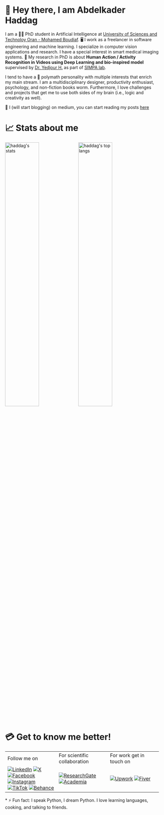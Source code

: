 # 👋 Hey there, I am Abdelkader Haddag
I am a 🧑‍🎓 PhD student in Artificial Intelligence at [University of Sciences and Technoloy Oran - Mohamed Boudiaf](https://www.univ-usto.dz/). 🖥️ I work as a freelancer in software engineering and machine learning. I specialize in computer vision applications and research. I have a special interest in smart medical imaging systems. 🔬 My research in PhD is about **Human Action / Activity Recognition in Videos using Deep Learning and bio-inspired model** supervised by [Dr. Yedjour H.](https://www.researchgate.net/profile/H-Yedjour-2) as part of [SIMPA lab](https://www.researchgate.net/lab/SIMPA-Signal-Image-Parole-Nacera-Benamrane).

I tend to have a 🧠 polymath personality with multiple interests that enrich my main stream. I am a multidisciplinary designer, productivity enthusiast, psychology, and non-fiction books worm. Furthermore, I love challenges and projects that get me to use both sides of my brain (i.e., logic and creativity as well).

🌟 I (will start blogging) on medium, you can start reading my posts [here](https://haddagart.medium.com)

# 📈 Stats about me
<img align="left" width="47%" src="https://github-readme-stats.vercel.app/api?username=haddagart&theme=great-gatsby&show_icons=true" alt="haddag's stats" />
<img width="47%" src="https://github-readme-stats.vercel.app/api/top-langs/?username=haddagart&layout=compact&langs_count=10" alt="haddag's top langs" />

<br><br>

# 💳 Get to know me better!
<div align="center">
  <table border="0px">
    <tr>
      <td>Follow me on</td>
      <td>For scientific collaboration</td>
      <td>For work get in touch on</td>
    </tr>
    <tr>
      <td width="33%">
          <a href="https://www.linkedin.com/in/haddagart/"><img src="https://img.shields.io/badge/LinkedIn-0077B5?style=for-the-badge&logo=linkedin&logoColor=white" alt="LinkedIn"/></a>
          <a href="https://www.x.com/haddagart"><img src="https://img.shields.io/badge/Twitter-1DA1F2?style=for-the-badge&logo=twitter&logoColor=white" alt="X"/></a>
          <a href="https://www.facebook.com/haddagart"><img src="https://img.shields.io/badge/Facebook-1877F2?style=for-the-badge&logo=facebook&logoColor=white" alt="Facebook"/></a>
          <a href="https://www.instagram.com/haddagart"><img src="https://img.shields.io/badge/Instagram-E4405F?style=for-the-badge&logo=instagram&logoColor=white" alt="Instagram"/></a>
          <a href="https://www.tiktok.com/@haddagart"><img src="https://img.shields.io/badge/TikTok-000000?style=for-the-badge&logo=tiktok&logoColor=white" alt="TikTok"/></a>
          <a href="https://www.behance.net/haddagart"><img src="https://img.shields.io/badge/Behance-0054F7?style=for-the-badge&logo=behance&logoColor=white" alt="Behance"></a>
      </td>
      <td width="33%">
        <a href="https://www.researchgate.net/profile/Abdelkader-Haddag"><img src="https://img.shields.io/badge/Research_Gate-00CCBB.svg?&style=for-the-badge&logo=ResearchGate&logoColor=white" alt="ResearchGate"></a>
        <a href="https://univ-usto.academia.edu/haddagart"><img src="https://img.shields.io/badge/Academia-fff?style=for-the-badge&logo=academia&logoColor=black" alt="Academia"/></a>
      </td>
      <td width="33%">
        <!--<a href="mailto:haddag.abdelkader@gmail.com"><img src="https://img.shields.io/badge/Gmail-D14836?style=for-the-badge&logo=gmail&logoColor=white" alt="Gmail"/></a>-->
        <a href="https://www.upwork.com/freelancers/~0142fc3c11a4c8241a"><img src="https://img.shields.io/badge/UpWork-6FDA44?style=for-the-badge&logo=Upwork&logoColor=white" alt="Upwork"/></a>
        <a href="https://www.fiverr.com/haddagaek92"><img src="https://img.shields.io/badge/fiverr-1DBF73?style=for-the-badge&logo=fiverr&logoColor=white" alt="Fiver"/></a>
      </td>
    </tr>
  </table>
  
  
  
  
</div>
* ⚡ Fun fact: I speak Python, I dream Python. I love learning languages, cooking, and talking to friends.

